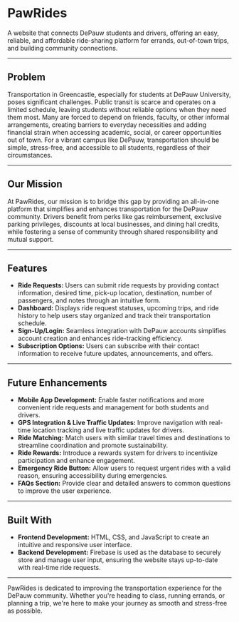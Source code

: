 # PawRides

A website that connects DePauw students and drivers, offering an easy, reliable, and affordable ride-sharing platform for errands, out-of-town trips, and building community connections.

---

## Problem

Transportation in Greencastle, especially for students at DePauw University, poses significant challenges. Public transit is scarce and operates on a limited schedule, leaving students without reliable options when they need them most. Many are forced to depend on friends, faculty, or other informal arrangements, creating barriers to everyday necessities and adding financial strain when accessing academic, social, or career opportunities out of town. For a vibrant campus like DePauw, transportation should be simple, stress-free, and accessible to all students, regardless of their circumstances.

---

## Our Mission

At PawRides, our mission is to bridge this gap by providing an all-in-one platform that simplifies and enhances transportation for the DePauw community. Drivers benefit from perks like gas reimbursement, exclusive parking privileges, discounts at local businesses, and dining hall credits, while fostering a sense of community through shared responsibility and mutual support.

---

## Features

- **Ride Requests:** Users can submit ride requests by providing contact information, desired time, pick-up location, destination, number of passengers, and notes through an intuitive form.
- **Dashboard:** Displays ride request statuses, upcoming trips, and ride history to help users stay organized and track their transportation schedule.
- **Sign-Up/Login:** Seamless integration with DePauw accounts simplifies account creation and enhances ride-tracking efficiency.
- **Subscription Options:** Users can subscribe with their contact information to receive future updates, announcements, and offers.

---

## Future Enhancements

- **Mobile App Development:** Enable faster notifications and more convenient ride requests and management for both students and drivers.
- **GPS Integration & Live Traffic Updates:** Improve navigation with real-time location tracking and live traffic updates for drivers.
- **Ride Matching:** Match users with similar travel times and destinations to streamline coordination and promote sustainability.
- **Ride Rewards:** Introduce a rewards system for drivers to incentivize participation and enhance engagement.
- **Emergency Ride Button:** Allow users to request urgent rides with a valid reason, ensuring accessibility during emergencies.
- **FAQs Section:** Provide clear and detailed answers to common questions to improve the user experience.

---

## Built With

- **Frontend Development:** HTML, CSS, and JavaScript to create an intuitive and responsive user interface.
- **Backend Development:** Firebase is used as the database to securely store and manage user input, ensuring the website stays up-to-date with real-time ride requests.

---

PawRides is dedicated to improving the transportation experience for the DePauw community. Whether you're heading to class, running errands, or planning a trip, we're here to make your journey as smooth and stress-free as possible.
